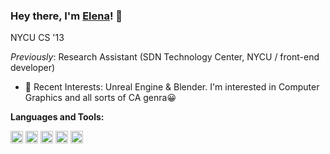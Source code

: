 ### Hey there, I'm [Elena](https://nanlioniya.github.io)! 👋
<p>NYCU CS '13</p>

_Previously_: Research Assistant (SDN Technology Center, NYCU / front-end developer)
<br>
- 🌱 Recent Interests: Unreal Engine & Blender. I'm interested in Computer Graphics and all sorts of CA genra😀   

**Languages and Tools:**  

<code><img height="20" src="https://raw.githubusercontent.com/isocpp/logos/master/cpp_logo.png"></code>
<code><img height="20" src="https://www.freepnglogos.com/uploads/html5-logo-png/html5-logo-html-logo-0.png"></code>
<code><img height="20" src="https://cdn-icons-png.flaticon.com/512/732/732190.png"></code>
<code><img height="20" src="https://cdn-icons-png.flaticon.com/512/5968/5968292.png"></code>  <code><img height="20" src="https://cdn-icons-png.flaticon.com/512/5968/5968350.png"></code>  
